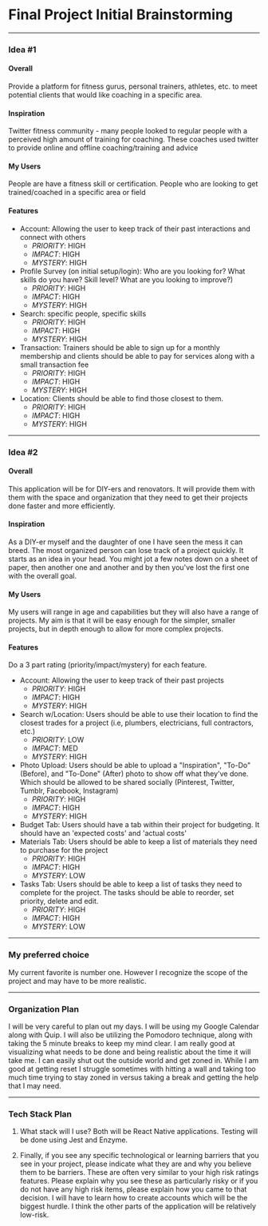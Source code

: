 # Final Project Initial Brainstorming
---
### Idea \#1 ###

#### Overall ####
Provide a platform for fitness gurus, personal trainers, athletes, etc. to meet potential clients that would like coaching in a specific area.

#### Inspiration ####
Twitter fitness community - many people looked to regular people with a perceived high amount of training for coaching. These coaches used twitter to provide online and offline coaching/training and advice

#### My Users ####
People are have a fitness skill or certification. People who are looking to get trained/coached in a specific area or field

#### Features ####
- Account: Allowing the user to keep track of their past interactions and connect with others
  - _*PRIORITY*_: HIGH
  - _*IMPACT*_: HIGH
  - _*MYSTERY*_: HIGH
- Profile Survey (on initial setup/login): Who are you looking for? What skills do you have? Skill level? What are you looking to improve?)
  - _*PRIORITY*_: HIGH
  - _*IMPACT*_: HIGH
  - _*MYSTERY*_: HIGH
- Search: specific people, specific skills
  - _*PRIORITY*_: HIGH
  - _*IMPACT*_: HIGH
  - _*MYSTERY*_: HIGH
- Transaction: Trainers should be able to sign up for a monthly membership and clients should be able to pay for services along with a small transaction fee
  - _*PRIORITY*_: HIGH
  - _*IMPACT*_: HIGH
  - _*MYSTERY*_: HIGH
- Location: Clients should be able to find those closest to them.
  - _*PRIORITY*_: HIGH
  - _*IMPACT*_: HIGH
  - _*MYSTERY*_: HIGH

---
### Idea \#2 ###

#### Overall ####
This application will be for DIY-ers and renovators. It will provide them with them with the space and organization that they need to get their projects done faster and more efficiently.

#### Inspiration ####
As a DIY-er myself and the daughter of one I have seen the mess it can breed. The most organized person can lose track of a project quickly. It starts as an idea in your head. You might jot a few notes down on a sheet of paper, then another one and another and by then you've lost the first one with the overall goal.

#### My Users ####
My users will range in age and capabilities but they will also have a range of projects. My aim is that it will be easy enough for the simpler, smaller projects, but in depth enough to allow for more complex projects.

#### Features ####
Do a 3 part rating (priority/impact/mystery) for each feature.
- Account: Allowing the user to keep track of their past projects
  - _*PRIORITY*_: HIGH
  - _*IMPACT*_: HIGH
  - _*MYSTERY*_: HIGH
- Search w/Location: Users should be able to use their location to find the closest trades for a project (i.e, plumbers, electricians, full contractors, etc.)
  - _*PRIORITY*_: LOW
  - _*IMPACT*_: MED
  - _*MYSTERY*_: HIGH
- Photo Upload: Users should be able to upload a "Inspiration", "To-Do" (Before), and "To-Done" (After) photo to show off what they've done. Which should be allowed to be shared socially (Pinterest, Twitter, Tumblr, Facebook, Instagram)
  - _*PRIORITY*_: HIGH
  - _*IMPACT*_: HIGH
  - _*MYSTERY*_: HIGH
- Budget Tab: Users should have a tab within their project for budgeting. It should have an 'expected costs' and 'actual costs'
- Materials Tab: Users should be able to keep a list of materials they need to purchase for the project
  - _*PRIORITY*_: HIGH
  - _*IMPACT*_: HIGH
  - _*MYSTERY*_: LOW
- Tasks Tab: Users should be able to keep a list of tasks they need to complete for the project. The tasks should be able to reorder, set priority, delete and edit.
  - _*PRIORITY*_: HIGH
  - _*IMPACT*_: HIGH
  - _*MYSTERY*_: LOW

---
### My preferred choice ###
My current favorite is number one. However I recognize the scope of the project and may have to be more realistic.


---
### Organization Plan ###
I will be very careful to plan out my days. I will be using my Google Calendar along with Quip. I will also be utilizing the Pomodoro technique, along with taking the 5 minute breaks to keep my mind clear.
I am really good at visualizing what needs to be done and being realistic about the time it will take me. I can easily shut out the outside world and get zoned in.
While I am good at getting reset I struggle sometimes with hitting a wall and taking too much time trying to stay zoned in versus taking a break and getting the help that I may need.


---
### Tech Stack Plan ###
1. What stack will I use?
Both will be React Native applications. Testing will be done using Jest and Enzyme.

2. Finally, if you see any specific technological or learning barriers that you see in your project, please indicate what they are and why you believe them to be barriers. These are often very similar to your high risk ratings features. Please explain why you see these as particularly risky or if you do not have any high risk items, please explain how you came to that decision.
  I will have to learn how to create accounts which will be the biggest hurdle. I think the other parts of the application will be relatively low-risk.
